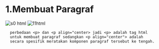 # 1.Membuat Paragraf
![s0 html](https://github.com/user-attachments/assets/5f43090e-2d34-467d-b5eb-d831b3046cce)
![11html](https://github.com/user-attachments/assets/124370c8-9657-40bc-9be7-72eaaaa1e2cd)
 
      perbedaan <p> dan <p align="center> jadi <p> adalah tag html 
      untuk membuat paragraf sedangkan <p align="center"> adalah 
      secara spesifik meratakan komponen paragraf tersebut ke tengah.

